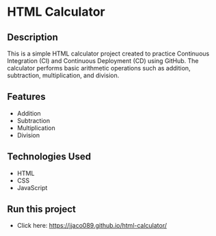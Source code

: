 # HTML Calculator

## Description
This is a simple HTML calculator project created to practice Continuous Integration (CI) and Continuous Deployment (CD) using GitHub. The calculator performs basic arithmetic operations such as addition, subtraction, multiplication, and division.

## Features
- Addition
- Subtraction
- Multiplication
- Division

## Technologies Used
- HTML
- CSS
- JavaScript

## Run this project
- Click here: https://jjaco089.github.io/html-calculator/ 